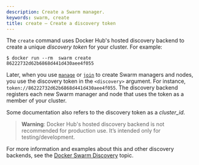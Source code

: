 ```yaml
---
description: Create a Swarm manager.
keywords: swarm, create
title: create — Create a discovery token
---
```


The `create` command uses Docker Hub's hosted discovery backend to create a unique *discovery token* for your cluster. For example:

    $ docker run --rm  swarm create
    86222732d62b6868d441d430aee4f055

Later, when you use [`manage`](manage.md) or [`join`](join.md) to create Swarm managers and nodes, you use the discovery token in the `<discovery>` argument. For instance, `token://86222732d62b6868d441d430aee4f055`. The discovery backend registers each new Swarm manager and node that uses the token as a member of your cluster.

Some documentation also refers to the discovery token as a *cluster_id*.

> **Warning**: Docker Hub's hosted discovery backend is not recommended for production use. It’s intended only for testing/development.

For more information and examples about this and other discovery backends, see the [Docker Swarm Discovery](../discovery.md) topic.
